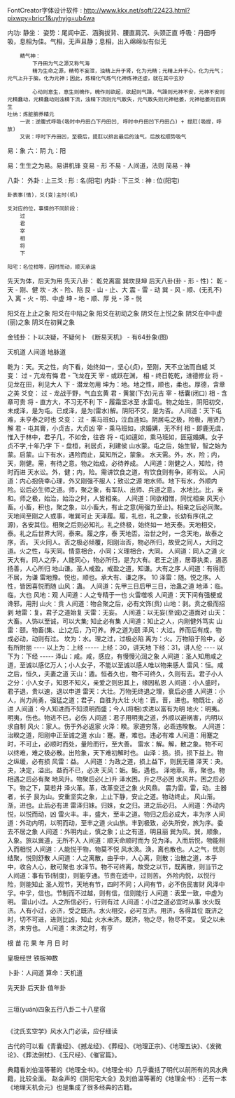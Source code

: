 

FontCreator字体设计软件 : http://www.kkx.net/soft/22423.html?pixwpy=bricr1&uyhyjg=ub4wa


内功:
    静坐：
        姿势：尾闾中正、涵胸拔背、腰直肩沉、头颈正直
        呼吸：丹田呼吸，息相为佳。气相，无声且静；息相，出入绵绵似有似无

        精气神：
            下丹田为气之源又称气海
            精为生命之源，精苟不妄泄，浊精上升于肾，化为元精；元精上升于心，化为元气；元气上升于脑，化为元神；因此，炼精化气炼气化神炼神还虚，就在其中玄妙

            心动则意生，意生则魄作，魄作则欲起，欲起则气躁，气躁则元神不安，元神不安则元精蠢动，元精蠢动则浊精下流，浊精下流则元气散失，元气散失则元神枯萎，元神枯萎则百病生
    吐纳：炼脏腑养精元
        一说：逆腹式呼吸(吸时中丹田凸下丹田凹, 呼时中丹田凹下丹田凸) + 提肛(吸提，呼放)
        又说：呼时下丹田凹，至极后，提肛以排出最后的浊气，后放松顺势吸气


易：象
    六：阴
    九：阳


易：生生之为易。易讲机锋
    变易 - 形
    不易 - 人间道，法则
    简易 - 神


八卦：
    外卦 : 上三爻 : 形 : 名(阳宅)
    内卦 : 下三爻 : 神 : 位(阳宅)

    卦表事(情)，爻(变)主时(机)

    爻对应的位，事情的不同阶段：
        过
        君
        宰
        相
        将
        下

    阳宅：名位相等，因时而动，顺天承运

先天为体，后天为用
先天八卦：
    乾兑离震 巽坎艮坤
后天八卦(卦 - 形 - 性)：
    乾 - 天 - 刚、健
    坎 - 水 - 险、陷
    艮 - 山 - 止、大
    震 - 雷 - 动
    巽 - 风 - 顺、(无孔不)入
    离 - 火 - 明、中虚
    坤 - 地 - 顺、厚
    兑 - 泽 - 悦

阳爻在上止之象
阳爻在中陷之象
阳爻在初动之象
阴爻在上悦之象
阴爻在中中虚(丽)之象
阴爻在初巽之象


金钱卦：卜以决疑，不疑何卜
《断易天机》 - 有64卦象(图)

天机道
人间道
地脉道



乾为：天。天之性，向下看，始终如一，坚心(贞)，至刚，天不立法而自威
    爻变：
        过 - 亢龙有悔
        君 - 飞龙在天
        宰 - 或跃在渊，
        相 - 终日乾乾，进德修业
        将 - 见龙在田，利见大人
        下 - 潜龙勿用
坤为：地。地之性，顺也，柔也。厚德，含章之美
    爻变：
        过 - 龙战于野，气血玄黄
        君 - 黄裳(下衣)元吉
        宰 - 栝囊(闭口)
        相 - 含章可贵
        将 - 直方大，不习无不利
        下 - 履霜坚冰至
水雷屯。物之始生，阴阳初交，未成泽，是为屯。已成泽，是为(雷水)解。阴阳不交，是为否。
    人间道：天下屯难，未亨泰之时也
    爻变：
        过 - 乘马班如，泣血涟如。阴居屯之极，险极，用贤乃解
        君 - 屯其膏，小贞吉，大贞凶
        宰 - 乘马班如，求婚媾，无不利
        相 - 即鹿无虞，惟入于林中，君子几，不如舍，往吝
        将 - 屯如邅如，乘马班如，匪寇婚媾。女子贞不字,十年乃字
        下 - 盘桓，利居贞，利建侯
山水蒙。屯之后，始生智，智之始为蒙。启蒙。山下有水，遇险而止，莫知所之，蒙象。
水天需。外，水，险；内，天，刚健。需，有待之意。物之始成，必待养成。
    人间道：刚健之人，知险，待时而进
天水讼。外，健；内，险。需讲饮食之道，有饮食则有争，即有讼。
    人间道：内心抱侥幸心理，外又刚强不服人；致讼之源
地水师。地下有水，外顺内险。讼后必生师之道。师，聚之象，有军队、出师、兵道之意。
水地比。比，亲和。师之极，始治，始治之时，人皆相亲。
    人间道：同欲相憎，同忧相亲
风天小畜。小畜，积也，聚之象，以小畜大，有止之意(用强力至止)。相亲之后必同聚。
    天地间至刚之人或事，唯巽可止
天泽履。履，礼也，礼之象，长幼有序(礼之源)，各安其位。相聚之后则必知礼。礼之终极，始终如一
地天泰。天地相交，泰。礼之后世界大同，泰来。履之序，泰
天地否。治世之时，一念天地，故泰之序，否。
天火同人。否之极必倾覆，阳刚治否，物必所归，故受之同人，大同之道。火之性，与天同。情意相合，小同；义理相合，大同。
    人间道：同人之道
火天大有。同人之序，人能同心，物必所归，是为大有。君王之道，居尊执柔，遏恶扬善，人心所归
地山谦。圣人戒盈，戒盈之道，知谦。大有之序
    人间道：有得而不居，为谦
雷地豫。悦也，顺也。承大有、谦之序。
10
泽雷：随。悦之序。人性，皆因喜悦而随
山风：蛊。
    人间道：先甲三日后甲三日，治蛊之道
地泽：临。临，大也
风地：观
    人间道：人之专精于一也
火雷噬咳
    人间道：天下间有强梗或谗邪，用刑
山火：贲
    人间道：物合聚之后，必有文饰(贲)
山地：剥。贲之极而招剥
地雷：复。君子之道始复
天雷：无妄。
    人间道：以无妄(至诚)之道面对
山天：大畜。人饰以至诚，可以大集; 知止必有集 
    人间道：知止之人，内刚健外笃实
山雷：颐。物畜(集、止)之后，乃可养。养之道为颐
泽风：大过。养而后有成，物成必动，动则有过。
坎为：水。理之过，过极必陷
离为：火。万物陷于险中，必有所附丽
---- 以上为：上经 -----
上经：30，讲天地
下经：31，讲人伦
---- 以下为：下经 -----
泽山：咸。咸，感应，有慢慢沁润之象
    人间道：圣人知用咸之道，至诚以感亿万人；小人女子，不能以至诚以感人唯以物来感人
雷风：恒。咸之后，恒久，夫妻之道
天山：遁。恒者久也，物不可终久，久则有去。君子小人之分：小人女子，知恩不知义，亲爱之则忠其上，缘因私恩
    人间道：小人盛时，君子退，贵以速，退以申道
雷天：大壮。万物无终退之理，衰后必盛
    人间道：小人，尚力尚勇，强猛之道；君子，自胜为大壮
火地：晋。晋，进也。物既壮，必进
    人间道：今人知进而不知须明而盛；今人(将相)求进以富有为明
地火：明夷。明夷，伤也。物进不已，必伤
    人间道：君子用明夷之道，外顺以避祸害，内明以求自制
风火：家人。伤于外必返家
火泽：睽。家道穷落，必乖违暌散。
    人间道：治睽之道，阳刚中正至诚之道
水山：蹇。蹇，难也。违必有难 
    人间道：用蹇之时，不可止，必顺时而处，量险而行，至大善。
雷水：解。解，散之象。物不可以终难，难之极必散。出险象，天下难初解时也。
山泽：损。损，损下益上。物之纵缓，必有损
风雷：益。
    人间道：为政之道，损上益下，则民无疆
泽天：夬。夬，决定，溢出。益而不已，必决
天风：姤。姤，遇也。
泽地萃。萃，聚也。物相遇之后必有聚
地风升。物聚后必(上)升
泽水困。升之尽必困
水风井。困之后必下。物之下，莫若井
泽火革。革，改革变迁之象
火风鼎。
震为雷。雷，动。主器者，长子
艮为山。安重坚实之象，上止下静，安止之道。物动终止。
风山渐。渐，进也。止后必有进
雷泽归妹。归妹，女之归。进之后必归。
    人间道：外动内悦，以悦而动，凶
雷火丰。丰，盛大，至丰之道。物归之后必成大，丰为序
    人间道：外动内明，以明而动，至丰之道
火山旅。丰到极致，必失所安，旅为序。委去不居之象
    人间道：外明内止，慎之象；止之有道，明且丽
巽为风。巽，顺象，入象。旅以巽道，无所不入
    人间道：顺天命顺时而为
兑为泽。入而后悦，物能相入而相悦
    人间道：人能悦于物，物莫不悦
风水涣。涣，离也散也。人之气，忧则结聚，悦则舒散
    人间道：人之离散，由乎中，人心离，则散；治散之道，本乎中，收合人心，散可聚也
水泽节。物不可终离，故受之以节，既离散，则当节之
    人间道：事有节(制度)，则能亨通。节贵在适中，过则苦。
           外险内悦，以悦行险，则能知止
           圣人观节，天地有节，四时不同；人间有节，必不伤民害财
风泽中孚。中孚，信也。节制而不过越，则有信，信则能行
    人间道：表里一致，中虚为明。
雷山小过。人之所信必行，行则有过
    人间道：小过之道必宜时从事
水火既济。人有小过，必济，受之既济。水火相交，必可互济。用济，各得其位
    既济之时，切不可进，进则比凶，知止
火水未济。既济，物之尽，物尽不变。 受之以未济，未穷也。
    人间道：未济之时，有亨


根 苗 花 果
年 月 日 时

皇极经世
铁板神数

卜卦：人间道
算命：天机道

先天卦
后天卦
值年卦

## 
三垣(yuán)四象五行八卦二十八星宿

## 
《沈氏玄空学》风水入门必读，应仔细读

古代的可以看《青囊经》、《撼龙经》、《葬经》、《地理正宗》、《地理五诀》、《发微论》、《葬法倒杖》、《玉尺经》、《催官篇》。

典籍看刘伯温等著的《地理全书》。《地理全书》几乎囊括了明代以前所有的风水典籍，比较全面。
    赵金声的《阴阳宅大全》及刘伯温等著的《地理全书》:
还有一本《地理天机会元》也是集成了很多经典的古籍。

